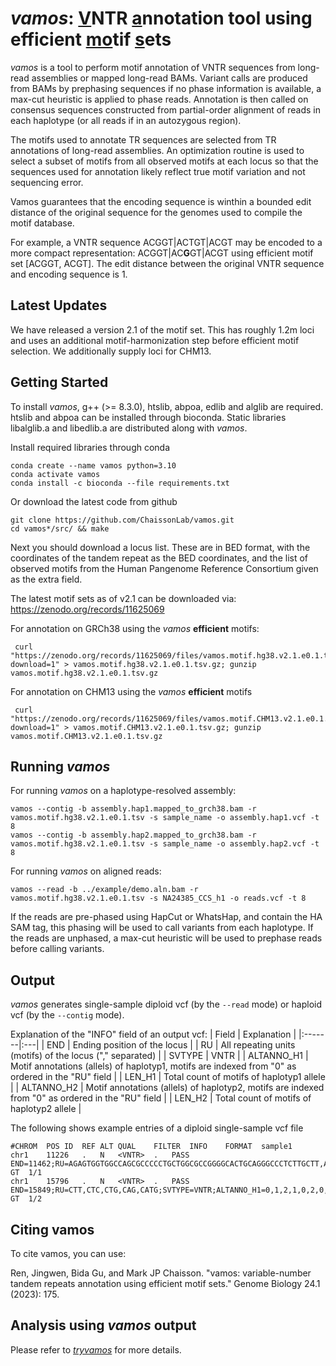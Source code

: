 

# *vamos*: <ins>V</ins>NTR <ins>a</ins>nnotation tool using efficient <ins>mo</ins>tif <ins>s</ins>ets

*vamos* is a tool to perform motif annotation of VNTR sequences from long-read assemblies or mapped long-read BAMs. Variant calls are produced from BAMs by prephasing sequences if no phase information is available, a max-cut heuristic is applied to phase reads. Annotation is then called on consensus sequences constructed from partial-order alignment of reads in each haplotype (or all reads if in an autozygous region).

The motifs used to annotate TR sequences are selected from TR annotations of long-read assemblies. An optimization routine is used to select a subset of motifs from all observed motifs at each locus so that the sequences used for annotation likely reflect true motif variation and not sequencing error. 

Vamos guarantees that the encoding sequence is winthin a bounded edit distance of the original sequence for the genomes used to compile the motif database.

For example, a VNTR sequence ACGGT|ACTGT|ACGT may be encoded to a more compact representation: ACGGT|AC**G**GT|ACGT using efficient motif set [ACGGT, ACGT]. The edit distance between the original VNTR sequence and encoding sequence is 1. 


## Latest Updates
We have released a version 2.1 of the motif set. This has roughly 1.2m loci and uses an additional motif-harmonization step before efficient motif selection. We additionally supply loci for CHM13.

## Getting Started
To install *vamos*, g++ (>= 8.3.0), htslib, abpoa, edlib and alglib are required.
htslib and abpoa can be installed through bioconda.
Static libraries libalglib.a and libedlib.a are distributed along with *vamos*.

Install required libraries through conda
```
conda create --name vamos python=3.10
conda activate vamos
conda install -c bioconda --file requirements.txt
```

Or download the latest code from github
```
git clone https://github.com/ChaissonLab/vamos.git 
cd vamos*/src/ && make
```

Next you should download a locus list. These are in BED format, with the coordinates of the tandem repeat as the BED coordinates, and the list of observed motifs from the Human Pangenome Reference Consortium given as the extra field.

The latest motif sets as of v2.1 can be downloaded via: https://zenodo.org/records/11625069

For annotation on GRCh38 using the *vamos* **efficient** motifs:
```
 curl "https://zenodo.org/records/11625069/files/vamos.motif.hg38.v2.1.e0.1.tsv.gz?download=1" > vamos.motif.hg38.v2.1.e0.1.tsv.gz; gunzip vamos.motif.hg38.v2.1.e0.1.tsv.gz
 ```
For annotation on CHM13 using the *vamos* **efficient** motifs
```
 curl "https://zenodo.org/records/11625069/files/vamos.motif.CHM13.v2.1.e0.1.tsv.gz?download=1" > vamos.motif.CHM13.v2.1.e0.1.tsv.gz; gunzip vamos.motif.CHM13.v2.1.e0.1.tsv.gz
```

## Running *vamos*
For running *vamos* on a haplotype-resolved assembly:
```
vamos --contig -b assembly.hap1.mapped_to_grch38.bam -r vamos.motif.hg38.v2.1.e0.1.tsv -s sample_name -o assembly.hap1.vcf -t 8
vamos --contig -b assembly.hap2.mapped_to_grch38.bam -r vamos.motif.hg38.v2.1.e0.1.tsv -s sample_name -o assembly.hap2.vcf -t 8
```
For running *vamos* on aligned reads:
```
vamos --read -b ../example/demo.aln.bam -r vamos.motif.hg38.v2.1.e0.1.tsv -s NA24385_CCS_h1 -o reads.vcf -t 8
```
If the reads are pre-phased using HapCut or WhatsHap, and contain the HA SAM tag, this phasing will be used to call variants from each haplotype. If the reads are unphased, a max-cut heuristic will be used to prephase reads before calling variants.

## Output
*vamos* generates single-sample diploid vcf (by the ```--read``` mode) or haploid vcf (by the ```--contig``` mode).

Explanation of the "INFO" field of an output vcf:
| Field | Explanation |
|:-------|:---|
| END     | Ending position of the locus |
| RU      | All repeating units (motifs) of the locus ("," separated) |
| SVTYPE  | VNTR |
| ALTANNO_H1 | Motif annotations (allels) of haplotyp1, motifs are indexed from "0" as ordered in the "RU" field |
| LEN_H1 | Total count of motifs of haplotyp1 allele |
| ALTANNO_H2 | Motif annotations (allels) of haplotyp2, motifs are indexed from "0" as ordered in the "RU" field |
| LEN_H2 | Total count of motifs of haplotyp2 allele |


The following shows example entries of a diploid single-sample vcf file
```
#CHROM	POS	ID	REF	ALT	QUAL	FILTER	INFO	FORMAT	sample1
chr1	11226	.	N	<VNTR>	.	PASS	END=11462;RU=AGAGTGGTGGCCAGCGCCCCCTGCTGGCGCCGGGGCACTGCAGGGCCCTCTTGCTT,ACTGTATAGTGGTGGCACGCCGCCTGCTGGCAGCTAGGGACATTGCAGGGTCCTCTTGCTC,AGAGTGGTGGCCACCGCCCCCTGCTGGCGCCGGGGCACTGCAGGGTCCTCTTGCTT,ACTGTATAGTGGTGGCACGCCGCCTGCTGGCAGCTACGGACATTGCAGGGTCCTCTTGCTC,ACTGTATAGTGGTGGCACGCCGCCTGCTGGCAGCTAGGGACATTGCAGGGTCCTCTTGCTCA;SVTYPE=VNTR;ALTANNO_H1=0,0,4,0;LEN_H1=4;	GT	1/1
chr1	15796	.	N	<VNTR>	.	PASS	END=15849;RU=CTT,CTC,CTG,CAG,CATG;SVTYPE=VNTR;ALTANNO_H1=0,1,2,1,0,2,0,0,0,1,3,0,2,1,0,4,2;LEN_H1=17;ALTANNO_H2=0,1,2,1,0,2,2,2,0,1,3,0,2,1,0,4,2;LEN_H2=17;	GT	1/2
```
## Citing vamos
To cite vamos, you can use:

Ren, Jingwen, Bida Gu, and Mark JP Chaisson. "vamos: variable-number tandem repeats annotation using efficient motif sets." Genome Biology 24.1 (2023): 175.

## Analysis using *vamos* output
Please refer to [*tryvamos*](https://github.com/ChaissonLab/vamos/blob/master/tryvamos) for more details.
